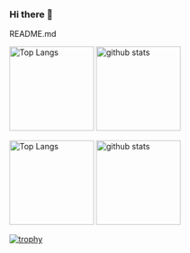 ### Hi there 👋

<!--
**orikooo3/orikooo3** is a ✨ _special_ ✨ repository because its `README.md` (this file) appears on your GitHub profile.

Here are some ideas to get you started:

- 🔭 I’m currently working on ...
- 🌱 I’m currently learning ...
- 👯 I’m looking to collaborate on ...
- 🤔 I’m looking for help with ...
- 💬 Ask me about ...
- 📫 How to reach me: ...
- 😄 Pronouns: ...
- ⚡ Fun fact: ...
-->
README.md
<p align="left"> 
  <img alt="Top Langs" height="150px" src="https://github-readme-stats.vercel.app/api/top-langs/?username={orikooo3}&layout=compact&show_icons=true&theme=onedark" />
  <img alt="github stats" height="150px" src="https://github-readme-stats.vercel.app/api?username={orikooo3}&theme=onedark&show_icons=ture" />
</p>
<p align="left"> 
  <img alt="Top Langs" height="150px" src="https://github-readme-stats.vercel.app/api/top-langs/?username={orikooo3}&layout=compact&count_private=true&show_icons=true&theme=onedark" />
  <img alt="github stats" height="150px" src="https://github-readme-stats.vercel.app/api?username={名orikooo3}&count_private=true&show_icons=true&show_icons=true&theme=onedark" />
</p>

[![trophy](https://github-profile-trophy.vercel.app/?username={orikooo3}&theme=onedark&column=7
)](https://github.com/ryo-ma/github-profile-trophy)
